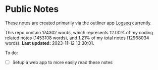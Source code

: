 # Public Notes

These notes are created primarily via the outliner app [Logseq](https://github.com/logseq/logseq) currently.

This repo contain 174302 words, which represents 12.00% of my coding related notes (1453108 words), and 1.21% of my total notes (12968034 words). **Last updated:** 2023-11-12 13:30:01. 

To do:

- [ ] Setup a web app to more easily read these notes
